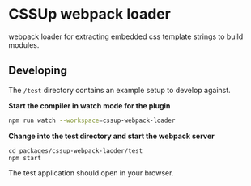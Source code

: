 # CSSUp webpack loader

webpack loader for extracting embedded css template strings to build modules.

## Developing

The `/test` directory contains an example setup to develop against.

**Start the compiler in watch mode for the plugin**

```sh
npm run watch --workspace=cssup-webpack-loader
```

**Change into the test directory and start the webpack server**

```
cd packages/cssup-webpack-laoder/test
npm start
```

The test application should open in your browser.
